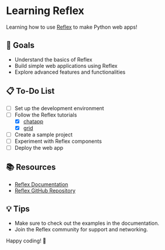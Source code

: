 # Learning Reflex

Learning how to use [Reflex](https://reflex.dev) to make Python web apps!

## 🚀 Goals
- Understand the basics of Reflex
- Build simple web applications using Reflex
- Explore advanced features and functionalities

## 📋 To-Do List
- [ ] Set up the development environment
- [ ] Follow the Reflex tutorials
    - [x] [chatapp](https://reflex.dev/docs/getting-started/chatapp-tutorial)
    - [x] [grid](https://reflex.dev/docs/recipes/content/grid/)
- [ ] Create a sample project
- [ ] Experiment with Reflex components
- [ ] Deploy the web app

## 📚 Resources
- [Reflex Documentation](https://reflex.dev/docs)
- [Reflex GitHub Repository](https://github.com/reflex-dev/reflex)

## 💡 Tips
- Make sure to check out the examples in the documentation.
- Join the Reflex community for support and networking.

Happy coding! 🎉
